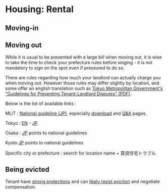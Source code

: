 # Housing: Rental

## Moving-in

## Moving out

While it is usual to be presented with a large bill when moving out, it is wise to take the time to check your prefecture rules before singing - it is not mandatory to sign on the spot even if pressured to do so.

There are rules regarding how much your landlord can actually charge you when moving out. However those rules may differ slightly by location, and some offer an english translation such as [Tokyo Metropolitan Government's "Guidelines for Preventing Tenant-Landlord Disputes" (PDF)](https://www.juutakuseisaku.metro.tokyo.lg.jp/juutaku_seisaku/tintai/pdf/310-6-jyuutaku_eng.pdf). 

Below is the list of available links :

MLIT : [National guideline (JP)](https://www.mlit.go.jp/jutakukentiku/house/jutakukentiku_house_tk3_000020.html), especially [download](https://www.mlit.go.jp/jutakukentiku/house/jutakukentiku_house_tk3_000021.html) and [Q&amp;A](https://www.mlit.go.jp/jutakukentiku/house/jutakukentiku_house_tk3_000024.html) pages.

Tokyo : [EN](https://www.juutakuseisaku.metro.tokyo.lg.jp/juutaku_seisaku/tintai/pdf/310-6-jyuutaku_eng.pdf) - [JP](https://www.juutakuseisaku.metro.tokyo.lg.jp/juutaku_seisaku/tintai/310-4-jyuutaku.htm)

Osaka : [JP](https://www.city.osaka.lg.jp/lnet/page/0000062509.html) points to national guidelines

Kyoto [JP](https://www.pref.kyoto.jp/shohise/15400167.html) points to national guidelines

Specific city or prefecture : search for location name + 賃貸住宅トラブル

## Being evicted

Tenant have [strong protections](https://resources.realestate.co.jp/buy/your-rights-as-a-property-owner-in-japan-to-terminate-a-lease-with-a-tenant/) and can [likely resist eviction](https://generalunion.org/4727/) and negotiate compensation.
